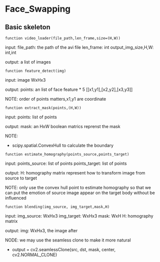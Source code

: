 # Face_Swapping

## Basic skeleton
```
function video_loader(file_path,len_frame,size=(H,W))
```
input: 
	file_path: the path of the avi file
	len_frame: int 
	output_img_size,H,W: int,int
	
output: a list of images


```
function feature_detect(img)
```
input: 
	image WxHx3 
	
output: 
	points: an list of face feature * 5 [[x1,y1],[x2,y2],[x3,y3]] 
	
NOTE: order of points matters,x1,y1 are coordinate

```
function extract_mask(points,(H,W))
```
input: 
	points: list of points
	
output: 
	mask: an HxW boolean matrics reprenst the mask
	
NOTE:  
* scipy.spatial.ConvexHull to calculate the boundary

```
function estimate_homography(points_source,points_target)
```
input: 
	points_source: list of points
	points_target: list of points

output: 
	H: homography matrix represent how to transform image from source to target

NOTE: only use the convex hull point to estimate homography so that we can put the emotion of source image appear on the target body without be influenced

```
function blending(img_source, img_target,mask,H)
```
input:
	img_source: WxHx3 
	img_target: WxHx3 
	mask: WxH
	H: homography matrix

output:
	img: WxHx3, the image after

NODE: we may use the seamless clone to make it more natural

* output = cv2.seamlessClone(src, dst, mask, center, cv2.NORMAL_CLONE) 
